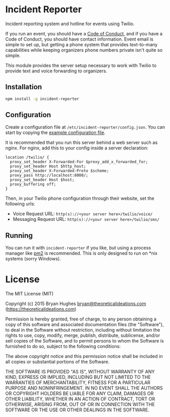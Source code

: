 Incident Reporter
=================

Incident reporting system and hotline for events using Twilio.

If you run an event, you should have a [Code of Conduct](http://www.ashedryden.com/blog/codes-of-conduct-101-faq), and if you have a Code of Conduct, you should have contact information. Event email is simple to set up, but getting a phone system that provides text-to-many capabilities while keeping organizers phone numbers private isn't quite so simple.

This module provides the server setup necessary to work with Twilio to provide text and voice forwarding to organizers.

## Installation

```Bash
npm install -g incident-reporter
```

## Configuration

Create a configuration file at ```/etc/incident-reporter/config.json```. You can start by copying the [example configuration file](config.example.json).

It is recommended that you run this server behind a web server such as nginx. For nginx, add this to your config inside a server declaration:

```
location /twilio/ {
  proxy_set_header X-Forwarded-For $proxy_add_x_forwarded_for;
  proxy_set_header Host $http_host;
  proxy_set_header X-Forwarded-Proto $scheme;
  proxy_pass http://localhost:8000/;
  proxy_set_header Host $host;
  proxy_buffering off;
}
```

Then, in your Twilio phone configuration through their website, set the following urls:
- Voice Request URL: ```http(s)://<your server here>/twilio/voice/```
- Messaging Request URL: ```http(s)://<your server here>/twilio/sms/```

## Running

You can run it with ```incident-reporter``` if you like, but using a process manager like [pm2](https://github.com/Unitech/pm2) is recommended. This is only designed to run on *nix systems (sorry Windows).

License
=======

The MIT License (MIT)

Copyright (c) 2015 Bryan Hughes bryan@theoreticalideations.com (https://theoreticalideations.com)

Permission is hereby granted, free of charge, to any person obtaining a copy
of this software and associated documentation files (the "Software"), to deal
in the Software without restriction, including without limitation the rights
to use, copy, modify, merge, publish, distribute, sublicense, and/or sell
copies of the Software, and to permit persons to whom the Software is
furnished to do so, subject to the following conditions:

The above copyright notice and this permission notice shall be included in
all copies or substantial portions of the Software.

THE SOFTWARE IS PROVIDED "AS IS", WITHOUT WARRANTY OF ANY KIND, EXPRESS OR
IMPLIED, INCLUDING BUT NOT LIMITED TO THE WARRANTIES OF MERCHANTABILITY,
FITNESS FOR A PARTICULAR PURPOSE AND NONINFRINGEMENT. IN NO EVENT SHALL THE
AUTHORS OR COPYRIGHT HOLDERS BE LIABLE FOR ANY CLAIM, DAMAGES OR OTHER
LIABILITY, WHETHER IN AN ACTION OF CONTRACT, TORT OR OTHERWISE, ARISING FROM,
OUT OF OR IN CONNECTION WITH THE SOFTWARE OR THE USE OR OTHER DEALINGS IN
THE SOFTWARE.
